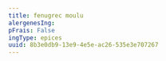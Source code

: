 ```yaml
---
title: fenugrec moulu
alergenesIng:
pFrais: False
ingType: epices
uuid: 8b3e0db9-13e9-4e5e-ac26-535e3e707267
---
```

